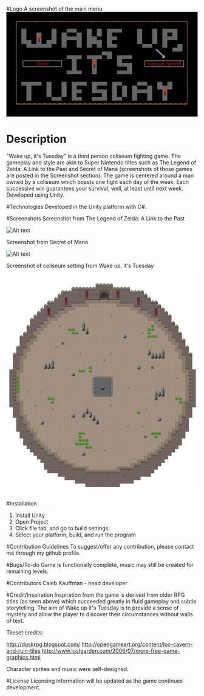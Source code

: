 #Logo
A screenshot of the main menu
![Alt text](https://raw.githubusercontent.com/TemporalAlpaca/GUI/master/WakeUpTitle.PNG "Logo")

# Description
"Wake up, it's Tuesday" is a third person coliseum fighting game. The gameplay and style are akin to Super Nintendo titles such as The Legend of Zelda: A Link to the Past and Secret of Mana (screenshots of those games are posted in the Screenshot section). The game is centered around a man owned by a coliseum which boasts one fight each day of the week. Each successive win guarantees your survival; well, at least until next week. Developed using Unity.

#Technologies
Developed in the Unity platform with C#.

#Screenshots
Screenshot from The Legend of Zelda: A Link to the Past

![Alt text](http://images.eurogamer.net/2013/articles/1/6/3/9/8/8/1/138661019085.jpg "The Legend of Zelda: A Link to the Past")

Screenshot from Secret of Mana

![Alt text](http://gamefabrique.com/storage/screenshots/snes/secret-of-mana-04.png "Secret of Mana")

Screenshot of coliseum setting from Wake up, it's Tuesday
![Alt text](https://raw.githubusercontent.com/TemporalAlpaca/GUI/master/Coliseum.png "Wake up, it's Tuesday")

#Installation
1. Install Unity
2. Open Project
3. Click file tab, and go to build settings
4. Select your platform, build, and run the program

#Contribution Guidelines
To suggest/offer any contribution, please contact me through my github profile.

#Bugs/To-do
Game is functionally complete, music may still be created for remaining levels.

#Contributors
Caleb Kauffman - head developer

#Credit/Inspiration
Inspiration from the game is derived from older RPG titles (as seen above) which succeeded greatly in fluid gameplay and subtle storytelling. The aim of Wake up it's Tuesday is to provide a sense of mystery and allow the player to discover their circumstances without walls of text.

Tileset credits:

http://duskrpg.blogspot.com/
http://opengameart.org/content/lpc-cavern-and-ruin-tiles
http://www.lostgarden.com/2006/07/more-free-game-graphics.html

Character sprites and music were self-designed.

#License
Licensing information will be updated as the game continues development.
